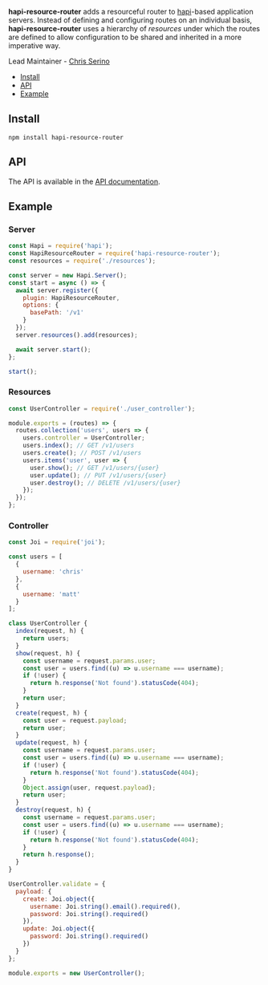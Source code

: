 **hapi-resource-router** adds a resourceful router to [hapi](https://github.com/hapijs/hapi)-based application servers.  Instead of defining and configuring routes on an individual basis, **hapi-resource-router** uses a hierarchy of *resources* under which the routes are defined to allow configuration to be shared and inherited in a more imperative way. 

Lead Maintainer - [Chris Serino](https://github.com/themindoverall)

- [Install](#install)
- [API](#api)
- [Example](#example)

## Install

```
npm install hapi-resource-router
```

## API

The API is available in the [API documentation](https://github.com/LibreTechnologyInc/hapi-resource-router/blob/master/API.md).

## Example

### Server

```js
const Hapi = require('hapi');
const HapiResourceRouter = require('hapi-resource-router');
const resources = require('./resources');

const server = new Hapi.Server();
const start = async () => {
  await server.register({
    plugin: HapiResourceRouter,
    options: {
      basePath: '/v1'
    }
  });
  server.resources().add(resources);

  await server.start();
};

start();
```

### Resources

```js
const UserController = require('./user_controller');

module.exports = (routes) => {
  routes.collection('users', users => {
    users.controller = UserController;
    users.index(); // GET /v1/users
    users.create(); // POST /v1/users
    users.items('user', user => {
      user.show(); // GET /v1/users/{user}
      user.update(); // PUT /v1/users/{user}
      user.destroy(); // DELETE /v1/users/{user}
    });
  });
};
```

### Controller

```js
const Joi = require('joi');

const users = [
  {
    username: 'chris'
  },
  {
    username: 'matt'
  }
];

class UserController {
  index(request, h) {
    return users;
  }
  show(request, h) {
    const username = request.params.user;
    const user = users.find((u) => u.username === username);
    if (!user) {
      return h.response('Not found').statusCode(404);
    }
    return user;
  }
  create(request, h) {
    const user = request.payload;
    return user;
  }
  update(request, h) {
    const username = request.params.user;
    const user = users.find((u) => u.username === username);
    if (!user) {
      return h.response('Not found').statusCode(404);
    }
    Object.assign(user, request.payload);
    return user;
  }
  destroy(request, h) {
    const username = request.params.user;
    const user = users.find((u) => u.username === username);
    if (!user) {
      return h.response('Not found').statusCode(404);
    }
    return h.response();
  }
}

UserController.validate = {
  payload: {
    create: Joi.object({
      username: Joi.string().email().required(),
      password: Joi.string().required()
    }),
    update: Joi.object({
      password: Joi.string().required()
    })
  }
};

module.exports = new UserController();
```
